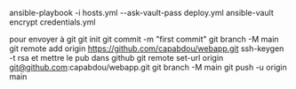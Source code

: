 ansible-playbook -i hosts.yml --ask-vault-pass deploy.yml
ansible-vault encrypt credentials.yml


pour envoyer à git
git init
git commit -m "first commit"
git branch -M main
git remote add origin https://github.com/capabdou/webapp.git
ssh-keygen -t rsa et mettre le pub dans github
git remote set-url origin git@github.com:capabdou/webapp.git
git branch -M main
git push -u origin main
